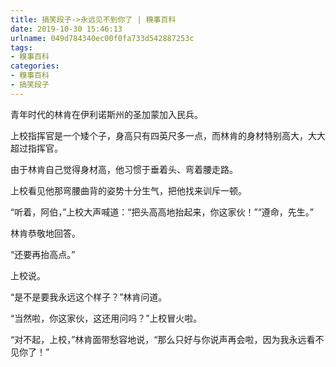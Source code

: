 ```yaml
---
title: 搞笑段子->永远见不到你了 | 糗事百科
date: 2019-10-30 15:46:13
urlname: 049d784340ec00f0fa733d542887253c
tags: 
- 糗事百科
categories:
- 糗事百科
- 搞笑段子
---
```

青年时代的林肯在伊利诺斯州的圣加蒙加入民兵。

上校指挥官是一个矮个子，身高只有四英尺多一点，而林肯的身材特别高大，大大超过指挥官。

由于林肯自己觉得身材高，他习惯于垂着头、弯着腰走路。

上校看见他那弯腰曲背的姿势十分生气，把他找来训斥一顿。

“听着，阿伯，”上校大声喊道：“把头高高地抬起来，你这家伙！”“遵命，先生。”

林肯恭敬地回答。

“还要再抬高点。”

上校说。

“是不是要我永远这个样子？”林肯问道。

“当然啦，你这家伙，这还用问吗？”上校冒火啦。

“对不起，上校，”林肯面带愁容地说，“那么只好与你说声再会啦，因为我永远看不见你了！”


